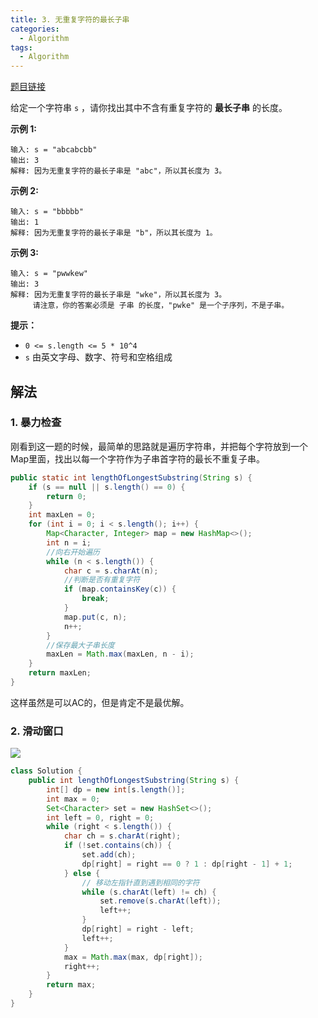 ```yaml
---
title: 3. 无重复字符的最长子串
categories:
  - Algorithm
tags:
  - Algorithm
---
```


[题目链接](https://leetcode.cn/problems/longest-substring-without-repeating-characters/)

给定一个字符串 `s` ，请你找出其中不含有重复字符的 **最长子串** 的长度。

**示例 1:**

```
输入: s = "abcabcbb"
输出: 3 
解释: 因为无重复字符的最长子串是 "abc"，所以其长度为 3。
```

**示例 2:**

```
输入: s = "bbbbb"
输出: 1
解释: 因为无重复字符的最长子串是 "b"，所以其长度为 1。
```

**示例 3:**

```
输入: s = "pwwkew"
输出: 3
解释: 因为无重复字符的最长子串是 "wke"，所以其长度为 3。
     请注意，你的答案必须是 子串 的长度，"pwke" 是一个子序列，不是子串。
```

**提示：**

- `0 <= s.length <= 5 * 10^4`
- `s` 由英文字母、数字、符号和空格组成

## 解法

### 1. 暴力检查

刚看到这一题的时候，最简单的思路就是遍历字符串，并把每个字符放到一个Map里面，找出以每一个字符作为子串首字符的最长不重复子串。

```java
public static int lengthOfLongestSubstring(String s) {
    if (s == null || s.length() == 0) {
        return 0;
    }
    int maxLen = 0;
    for (int i = 0; i < s.length(); i++) {
        Map<Character, Integer> map = new HashMap<>();
        int n = i;
        //向右开始遍历
        while (n < s.length()) {
            char c = s.charAt(n);
            //判断是否有重复字符
            if (map.containsKey(c)) {
                break;
            }
            map.put(c, n);
            n++;
        }
        //保存最大子串长度
        maxLen = Math.max(maxLen, n - i);
    }
    return maxLen;
}
```

这样虽然是可以AC的，但是肯定不是最优解。

### 2. 滑动窗口

![](https://raw.githubusercontent.com/Traserve/traserve.github.io/main/_posts/algorithm/images/3-1.png)



```java
class Solution {
    public int lengthOfLongestSubstring(String s) {
        int[] dp = new int[s.length()];
        int max = 0;
        Set<Character> set = new HashSet<>();
        int left = 0, right = 0;
        while (right < s.length()) {
            char ch = s.charAt(right);
            if (!set.contains(ch)) {
                set.add(ch);
                dp[right] = right == 0 ? 1 : dp[right - 1] + 1;
            } else {
                // 移动左指针直到遇到相同的字符
                while (s.charAt(left) != ch) {
                    set.remove(s.charAt(left));
                    left++;
                }
                dp[right] = right - left;
                left++;
            }
            max = Math.max(max, dp[right]);
            right++;
        }
        return max;
    }
}
```

